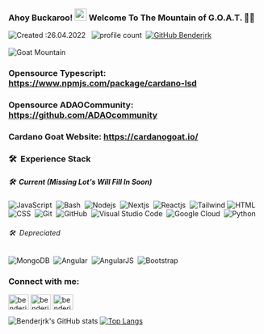
   
### Ahoy Buckaroo! <img src="https://github.com/Benderjrk/TheDudeThatCode/blob/master/Assets/Earth.gif" width="24px"> Welcome To The Mountain of G.O.A.T. :pirate_flag:
![Created :26.04.2022](https://img.shields.io/badge/githubProfile-04/26/2022-informational) &nbsp;
![profile count](https://komarev.com/ghpvc/?username=Benderjrk&color=red)&nbsp;
[![GitHub Benderjrk](https://img.shields.io/github/followers/Benderjrk?label=follow&style=social)](https://github.com/Benderjrk)&nbsp;
<br></br>
![Goat Mountain](https://user-images.githubusercontent.com/28788001/165369742-c573c94a-e788-4180-a9c4-a6acb1152d8b.png)

### Opensource Typescript: https://www.npmjs.com/package/cardano-lsd
### Opensource ADAOCommunity: https://github.com/ADAOcommunity
### Cardano Goat Website: https://cardanogoat.io/

### 🛠 &nbsp;Experience Stack

##### 🛠 &nbsp;Current (Missing Lot's Will Fill In Soon)
![JavaScript](https://img.shields.io/badge/-JavaScript-05122A?style=plastic&logo=javascript)&nbsp;
![Bash](https://img.shields.io/badge/-Bash-05122A?style=plastic&logo=bash)&nbsp;
![Nodejs](https://img.shields.io/badge/-Nodejs-05122A?style=plastic&logo=node.js)&nbsp;
![Nextjs](https://img.shields.io/badge/-Nextjs-05122A?style=plastic&logo=next.js)&nbsp;
![Reactjs](https://img.shields.io/badge/-Reactjs-05122A?style=plastic&logo=React)&nbsp;
![Tailwind](https://img.shields.io/badge/-Tailwind-05122A?style=plastic&logo=css3&logoColor=563D7C)
![HTML](https://img.shields.io/badge/-HTML-05122A?style=plastic&logo=HTML5)&nbsp;
![CSS](https://img.shields.io/badge/-CSS-05122A?style=plastic&logo=CSS3&logoColor=1572B6)&nbsp;
![Git](https://img.shields.io/badge/-Git-05122A?style=plastic&logo=git)&nbsp;
![GitHub](https://img.shields.io/badge/-GitHub-05122A?style=plastic&logo=github)&nbsp;
![Visual Studio Code](https://img.shields.io/badge/-Visual%20Studio%20Code-05122A?style=plastic&logo=visual-studio-code&logoColor=007ACC)&nbsp;
![Google Cloud](https://img.shields.io/badge/-Google_Cloud-05122A?style=plastic&logo=google-cloud&logoColor=4285F4)&nbsp;
![Python](https://img.shields.io/badge/-Python-05122A?style=plastic&logo=python)&nbsp;

###### 🛠 &nbsp;Depreciated
![MongoDB](https://img.shields.io/badge/-MongoDB-05122A?style=plastic&logo=MongoDB)&nbsp;
![Angular](https://img.shields.io/badge/-Angular-05122A?style=plastic&logo=Angular)&nbsp;
![AngularJS](https://img.shields.io/badge/-AngularJS-05122A?style=plastic&logo=AngularJS)&nbsp;
![Bootstrap](https://img.shields.io/badge/-Bootstrap-05122A?style=plastic&logo=bootstrap&logoColor=563D7C)

<h3 align="left">Connect with me:</h3>
<p align="left">
<a href="https://twitter.com/Cardano_G_O_A_T" target="blank"><img align="center" src="https://cdn.jsdelivr.net/npm/simple-icons@v3/icons/twitter.svg" alt="benderjrk twitter" height="30" width="40" /></a>
<a href="https://www.linkedin.com/in/benderjustin/" target="blank"><img align="center" src="https://cdn.jsdelivr.net/npm/simple-icons@v3/icons/linkedin.svg" alt="benderjrk linkedin" height="30" width="40" /></a>
<a href="https://www.instagram.com/cardanogoat.io" target="blank"><img align="center" src="https://cdn.jsdelivr.net/npm/simple-icons@v3/icons/instagram.svg" alt="benderjrk instagram" height="30" width="40" /></a>
</p>

![Benderjrk's GitHub stats](https://github-readme-stats.vercel.app/api?username=Benderjrk&hide=contribs,prs&include_all_commits=true&count_private=true&theme=react&show_icons=true)
[![Top Langs](https://github-readme-stats.vercel.app/api/top-langs/?username=Benderjrk&layout=compact&theme=react)](https://github.com/Benderjrk/github-readme-stats)

<!--
**Benderjrk/benderjrk** is a ✨ _special_ ✨ repository because its `README.md` (this file) appears on your GitHub profile.

Here are some ideas to get you started:

- 🔭 I’m currently working on ...
- 🌱 I’m currently learning ...
- 👯 I’m looking to collaborate on ...
- 🤔 I’m looking for help with ...
- 💬 Ask me about ...
- 📫 How to reach me: ...
- 😄 Pronouns: ...
- ⚡ Fun fact: ...
-->
